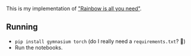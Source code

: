 This is my implementation of ["Rainbow is all you need"](https://github.com/Curt-Park/rainbow-is-all-you-need/).
## Running
- `pip install gymnasium torch` (do I really need a `requirements.txt`? 🥱)
- Run the notebooks.